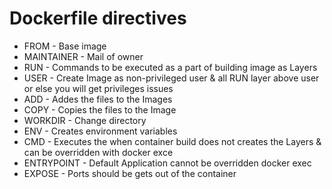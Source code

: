 # Dockerfile directives
* FROM - Base image
* MAINTAINER - Mail of owner
* RUN - Commands to be executed as a part of building image as Layers
* USER - Create Image as non-privileged user & all RUN layer above user or else you will get privileges issues
* ADD - Addes the files to the Images
* COPY - Copies the files to the Image
* WORKDIR - Change directory
* ENV - Creates environment variables
* CMD - Executes the when container build does not creates the Layers & can be overridden with docker exce
* ENTRYPOINT - Default Application cannot be overridden docker exec
* EXPOSE - Ports should be gets out of the container

